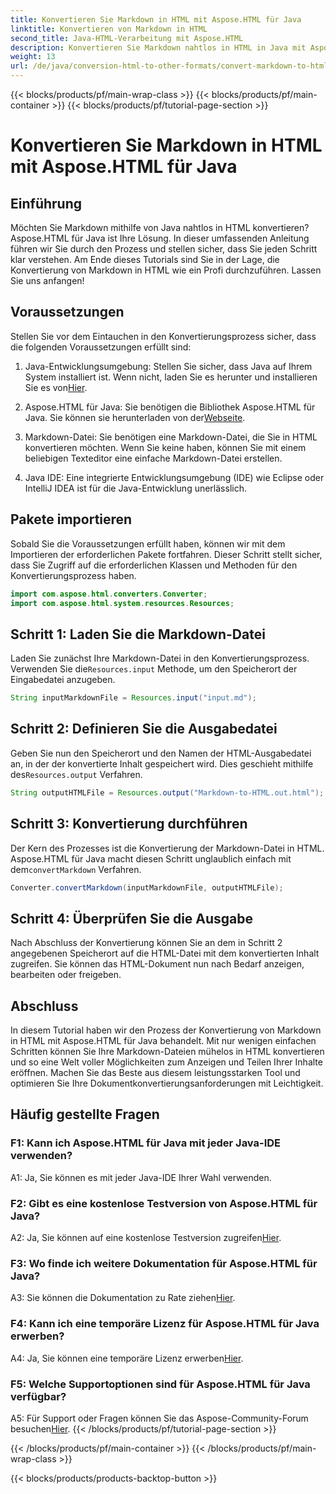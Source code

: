```yaml
---
title: Konvertieren Sie Markdown in HTML mit Aspose.HTML für Java
linktitle: Konvertieren von Markdown in HTML
second_title: Java-HTML-Verarbeitung mit Aspose.HTML
description: Konvertieren Sie Markdown nahtlos in HTML in Java mit Aspose.HTML für Java. Folgen Sie unserer Schritt-für-Schritt-Anleitung, um Ihre Dokumentkonvertierungsanforderungen zu optimieren.
weight: 13
url: /de/java/conversion-html-to-other-formats/convert-markdown-to-html/
---
```


{{< blocks/products/pf/main-wrap-class >}}
{{< blocks/products/pf/main-container >}}
{{< blocks/products/pf/tutorial-page-section >}}

# Konvertieren Sie Markdown in HTML mit Aspose.HTML für Java


## Einführung

Möchten Sie Markdown mithilfe von Java nahtlos in HTML konvertieren? Aspose.HTML für Java ist Ihre Lösung. In dieser umfassenden Anleitung führen wir Sie durch den Prozess und stellen sicher, dass Sie jeden Schritt klar verstehen. Am Ende dieses Tutorials sind Sie in der Lage, die Konvertierung von Markdown in HTML wie ein Profi durchzuführen. Lassen Sie uns anfangen!

## Voraussetzungen

Stellen Sie vor dem Eintauchen in den Konvertierungsprozess sicher, dass die folgenden Voraussetzungen erfüllt sind:

1.  Java-Entwicklungsumgebung: Stellen Sie sicher, dass Java auf Ihrem System installiert ist. Wenn nicht, laden Sie es herunter und installieren Sie es von[Hier](https://www.java.com).

2.  Aspose.HTML für Java: Sie benötigen die Bibliothek Aspose.HTML für Java. Sie können sie herunterladen von der[Webseite](https://releases.aspose.com/html/java/).

3. Markdown-Datei: Sie benötigen eine Markdown-Datei, die Sie in HTML konvertieren möchten. Wenn Sie keine haben, können Sie mit einem beliebigen Texteditor eine einfache Markdown-Datei erstellen.

4. Java IDE: Eine integrierte Entwicklungsumgebung (IDE) wie Eclipse oder IntelliJ IDEA ist für die Java-Entwicklung unerlässlich.

## Pakete importieren

Sobald Sie die Voraussetzungen erfüllt haben, können wir mit dem Importieren der erforderlichen Pakete fortfahren. Dieser Schritt stellt sicher, dass Sie Zugriff auf die erforderlichen Klassen und Methoden für den Konvertierungsprozess haben.

```java
import com.aspose.html.converters.Converter;
import com.aspose.html.system.resources.Resources;
```

## Schritt 1: Laden Sie die Markdown-Datei

 Laden Sie zunächst Ihre Markdown-Datei in den Konvertierungsprozess. Verwenden Sie die`Resources.input` Methode, um den Speicherort der Eingabedatei anzugeben.

```java
String inputMarkdownFile = Resources.input("input.md");
```

## Schritt 2: Definieren Sie die Ausgabedatei

 Geben Sie nun den Speicherort und den Namen der HTML-Ausgabedatei an, in der der konvertierte Inhalt gespeichert wird. Dies geschieht mithilfe des`Resources.output` Verfahren.

```java
String outputHTMLFile = Resources.output("Markdown-to-HTML.out.html");
```

## Schritt 3: Konvertierung durchführen

 Der Kern des Prozesses ist die Konvertierung der Markdown-Datei in HTML. Aspose.HTML für Java macht diesen Schritt unglaublich einfach mit dem`convertMarkdown` Verfahren.

```java
Converter.convertMarkdown(inputMarkdownFile, outputHTMLFile);
```

## Schritt 4: Überprüfen Sie die Ausgabe

Nach Abschluss der Konvertierung können Sie an dem in Schritt 2 angegebenen Speicherort auf die HTML-Datei mit dem konvertierten Inhalt zugreifen. Sie können das HTML-Dokument nun nach Bedarf anzeigen, bearbeiten oder freigeben.

## Abschluss

In diesem Tutorial haben wir den Prozess der Konvertierung von Markdown in HTML mit Aspose.HTML für Java behandelt. Mit nur wenigen einfachen Schritten können Sie Ihre Markdown-Dateien mühelos in HTML konvertieren und so eine Welt voller Möglichkeiten zum Anzeigen und Teilen Ihrer Inhalte eröffnen. Machen Sie das Beste aus diesem leistungsstarken Tool und optimieren Sie Ihre Dokumentkonvertierungsanforderungen mit Leichtigkeit.

## Häufig gestellte Fragen

### F1: Kann ich Aspose.HTML für Java mit jeder Java-IDE verwenden?

A1: Ja, Sie können es mit jeder Java-IDE Ihrer Wahl verwenden.

### F2: Gibt es eine kostenlose Testversion von Aspose.HTML für Java?

 A2: Ja, Sie können auf eine kostenlose Testversion zugreifen[Hier](https://releases.aspose.com/html/java).

### F3: Wo finde ich weitere Dokumentation für Aspose.HTML für Java?

 A3: Sie können die Dokumentation zu Rate ziehen[Hier](https://reference.aspose.com/html/java/).

### F4: Kann ich eine temporäre Lizenz für Aspose.HTML für Java erwerben?

 A4: Ja, Sie können eine temporäre Lizenz erwerben[Hier](https://purchase.aspose.com/temporary-license/).

### F5: Welche Supportoptionen sind für Aspose.HTML für Java verfügbar?

 A5: Für Support oder Fragen können Sie das Aspose-Community-Forum besuchen[Hier](https://forum.aspose.com/).
{{< /blocks/products/pf/tutorial-page-section >}}

{{< /blocks/products/pf/main-container >}}
{{< /blocks/products/pf/main-wrap-class >}}

{{< blocks/products/products-backtop-button >}}
